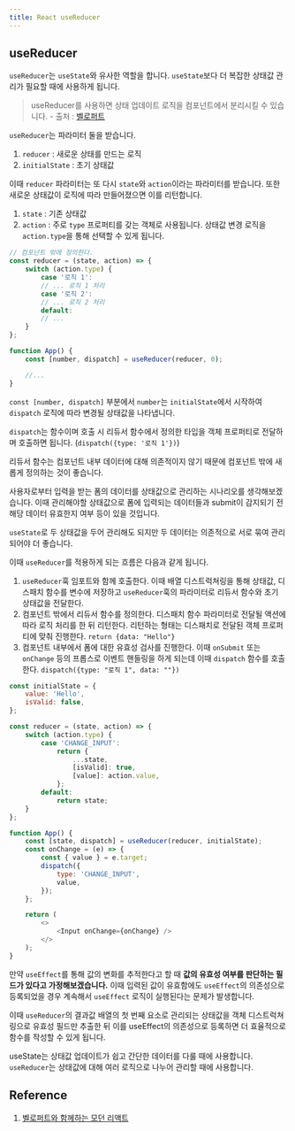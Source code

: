 ```yaml
---
title: React useReducer
---
```


## useReducer

`useReducer`는 `useState`와 유사한 역할을 합니다. `useState`보다 더 복잡한 상태값 관리가 필요할 때에 사용하게 됩니다.

> useReducer를 사용하면 상태 업데이트 로직을 컴포넌트에서 분리시킬 수 있습니다. - 출처 : [벨로퍼트](https://www.zerocho.com/category/React/post/5f9a6ef507be1d0004347305)

`useReducer`는 파라미터 둘을 받습니다.

1. `reducer` : 새로운 상태를 만드는 로직
2. `initialState` : 초기 상태값

이때 `reducer` 파라미터는 또 다시 `state`와 `action`이라는 파라미터를 받습니다. 또한 새로운 상태값이 로직에 따라 만들어졌으면 이를 리턴합니다.

1. `state` : 기존 상태값
2. `action` : 주로 `type` 프로퍼티를 갖는 객체로 사용됩니다. 상태값 변경 로직을 `action.type`을 통해 선택할 수 있게 됩니다.

```javascript
// 컴포넌트 밖에 정의한다.
const reducer = (state, action) => {
    switch (action.type) {
        case '로직 1':
        // ... 로직 1 처리
        case '로직 2':
        // ... 로직 2 처리
        default:
        // ...
    }
};

function App() {
    const [number, dispatch] = useReducer(reducer, 0);

    //...
}
```

`const [number, dispatch]` 부분에서 `number`는 `initialState`에서 시작하여 `dispatch` 로직에 따라 변경될 상태값을 나타냅니다.

`dispatch`는 함수이며 호출 시 리듀서 함수에서 정의한 타입을 객체 프로퍼티로 전달하며 호출하면 됩니다. (`dispatch({type: '로직 1'})`)

리듀서 함수는 컴포넌트 내부 데이터에 대해 의존적이지 않기 때문에 컴포넌트 밖에 새롭게 정의하는 것이 좋습니다.

사용자로부터 입력을 받는 폼의 데이터를 상태값으로 관리하는 시나리오를 생각해보겠습니다. 이때 관리해야할 상태값으로 폼에 입력되는 데이터들과 submit이 감지되기 전 해당 데이터 유효한지 여부 등이 있을 것입니다.

`useState`로 두 상태값을 두어 관리해도 되지만 두 데이터는 의존적으로 서로 묶여 관리되어야 더 좋습니다.

이때 `useReducer`를 적용하게 되는 흐름은 다음과 같게 됩니다.

1. `useReducer`훅 임포트와 함께 호출한다. 이때 배열 디스트럭쳐링을 통해 상태값, 디스패치 함수를 변수에 저장하고 `useReducer`훅의 파라미터로 리듀서 함수와 초기 상태값을 전달한다.
2. 컴포넌트 밖에서 리듀서 함수를 정의한다. 디스패치 함수 파라미터로 전달될 액션에 따라 로직 처리를 한 뒤 리턴한다. 리턴하는 형태는 디스패치로 전달된 객체 프로퍼티에 맞춰 진행한다. `return {data: "Hello"}`
3. 컴포넌트 내부에서 폼에 대한 유효성 검사를 진행한다. 이때 `onSubmit` 또는 `onChange` 등의 프롭스로 이벤트 핸들링을 하게 되는데 이때 `dispatch` 함수를 호출한다. `dispatch({type: "로직 1", data: ""})`

```javascript
const initialState = {
    value: 'Hello',
    isValid: false,
};

const reducer = (state, action) => {
    switch (action.type) {
        case 'CHANGE_INPUT':
            return {
                ...state,
                [isValid]: true,
                [value]: action.value,
            };
        default:
            return state;
    }
};

function App() {
    const [state, dispatch] = useReducer(reducer, initialState);
    const onChange = (e) => {
        const { value } = e.target;
        dispatch({
            type: 'CHANGE_INPUT',
            value,
        });
    };

    return (
        <>
            <Input onChange={onChange} />
        </>
    );
}
```

만약 `useEffect`를 통해 값의 변화를 추적한다고 할 때 **값의 유효성 여부를 판단하는 필드가 있다고 가정해보겠습니다.** 이때 입력된 값이 유효함에도 `useEffect`의 의존성으로 등록되었을 경우 계속해서 `useEffect` 로직이 실행된다는 문제가 발생합니다.

이때 `useReducer`의 결과값 배열의 첫 번째 요소로 관리되는 상태값을 객체 디스트럭쳐링으로 유효성 필드만 추출한 뒤 이를 useEffect의 의존성으로 등록하면 더 효율적으로 함수를 작성할 수 있게 됩니다.

useState는 상태값 업데이트가 쉽고 간단한 데이터를 다룰 때에 사용합니다. `useReducer`는 상태값에 대해 여러 로직으로 나누어 관리할 때에 사용합니다.

## Reference

1. [벨로퍼트와 함께하는 모던 리액트](https://react.vlpt.us/basic/20-useReducer.html)
